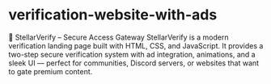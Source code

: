 # verification-website-with-ads
🌌 StellarVerify – Secure Access Gateway  StellarVerify is a modern verification landing page built with HTML, CSS, and JavaScript. It provides a two-step secure verification system with ad integration, animations, and a sleek UI — perfect for communities, Discord servers, or websites that want to gate premium content.

